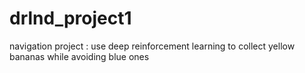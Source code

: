 # drlnd_project1
navigation project : use deep reinforcement learning to collect yellow bananas while avoiding blue ones
